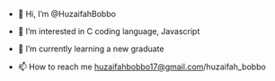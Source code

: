 - 👋 Hi, I’m @HuzaifahBobbo
- 👀 I’m interested in C coding language, Javascript
- 🌱 I’m currently learning  a new graduate

- 📫 How to reach me huzaifahbobbo17@gmail.com/huzaifah_bobbo

<!---
HuzaifahBobbo/HuzaifahBobbo is a ✨ special ✨ repository because its `README.md` (this file) appears on your GitHub profile.
You can click the Preview link to take a look at your changes.
--->
